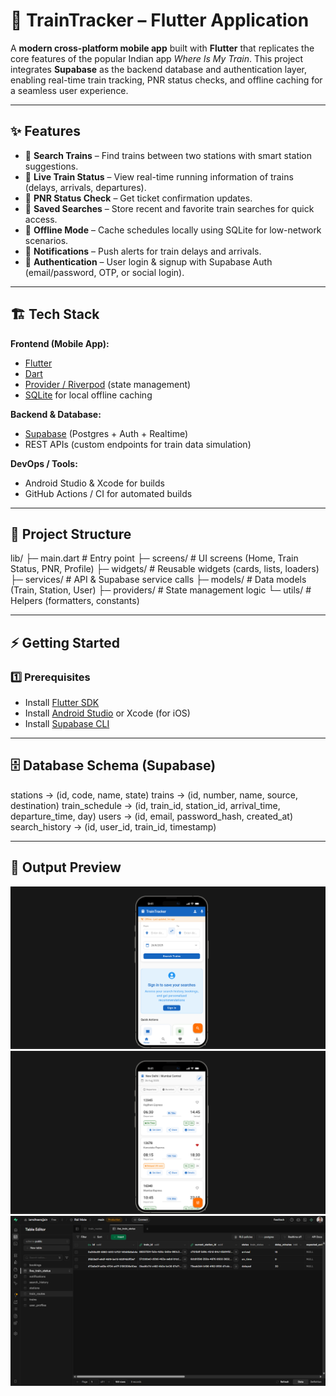 # 🚆 TrainTracker – Flutter Application  

A **modern cross-platform mobile app** built with **Flutter** that replicates the core features of the popular Indian app *Where Is My Train*. This project integrates **Supabase** as the backend database and authentication layer, enabling real-time train tracking, PNR status checks, and offline caching for a seamless user experience.  

---

## ✨ Features  

- 🔎 **Search Trains** – Find trains between two stations with smart station suggestions.  
- 🚉 **Live Train Status** – View real-time running information of trains (delays, arrivals, departures).  
- 📄 **PNR Status Check** – Get ticket confirmation updates.  
- 📌 **Saved Searches** – Store recent and favorite train searches for quick access.  
- 📶 **Offline Mode** – Cache schedules locally using SQLite for low-network scenarios.  
- 🔔 **Notifications** – Push alerts for train delays and arrivals.  
- 🔐 **Authentication** – User login & signup with Supabase Auth (email/password, OTP, or social login).  

---

## 🏗️ Tech Stack  

**Frontend (Mobile App):**  
- [Flutter](https://flutter.dev/)  
- [Dart](https://dart.dev/)  
- [Provider / Riverpod](https://riverpod.dev/) (state management)  
- [SQLite](https://pub.dev/packages/sqflite) for local offline caching  

**Backend & Database:**  
- [Supabase](https://supabase.com/) (Postgres + Auth + Realtime)  
- REST APIs (custom endpoints for train data simulation)  

**DevOps / Tools:**  
- Android Studio & Xcode for builds  
- GitHub Actions / CI for automated builds  

---

## 📂 Project Structure  

lib/
├─ main.dart # Entry point
├─ screens/ # UI screens (Home, Train Status, PNR, Profile)
├─ widgets/ # Reusable widgets (cards, lists, loaders)
├─ services/ # API & Supabase service calls
├─ models/ # Data models (Train, Station, User)
├─ providers/ # State management logic
└─ utils/ # Helpers (formatters, constants)

---

## ⚡ Getting Started  

### 1️⃣ Prerequisites  
- Install [Flutter SDK](https://flutter.dev/docs/get-started/install)  
- Install [Android Studio](https://developer.android.com/studio) or Xcode (for iOS)  
- Install [Supabase CLI](https://supabase.com/docs/guides/cli)  

---

## 🗄️ Database Schema (Supabase)

stations → (id, code, name, state)
trains → (id, number, name, source, destination)
train_schedule → (id, train_id, station_id, arrival_time, departure_time, day)
users → (id, email, password_hash, created_at)
search_history → (id, user_id, train_id, timestamp)

---

## 📸 Output Preview
![op1](op1.png)
![op2](op2.png)
![op1](op3.png)
